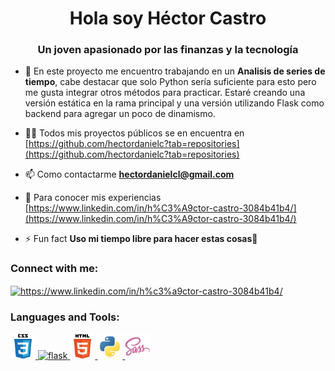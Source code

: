 <h1 align="center">Hola soy Héctor Castro</h1>
<h3 align="center">Un joven apasionado por las finanzas y la tecnología</h3>

- 🔭 En este proyecto me encuentro trabajando en un **Analisis de series de tiempo**, cabe destacar que solo Python sería suficiente para esto pero me gusta integrar otros métodos para practicar. Estaré creando una versión estática en la rama principal y una versión utilizando Flask como backend para agregar un poco de dinamismo.

- 👨‍💻 Todos mis proyectos públicos se en encuentra en [https://github.com/hectordanielc?tab=repositories](https://github.com/hectordanielc?tab=repositories)

- 📫 Como contactarme **hectordanielcl@gmail.com**

- 📄 Para conocer mis experiencias [https://www.linkedin.com/in/h%C3%A9ctor-castro-3084b41b4/](https://www.linkedin.com/in/h%C3%A9ctor-castro-3084b41b4/)

- ⚡ Fun fact **Uso mi tiempo libre para hacer estas cosas🤦**

<h3 align="left">Connect with me:</h3>
<p align="left">
<a href="https://linkedin.com/in/https://www.linkedin.com/in/h%c3%a9ctor-castro-3084b41b4/" target="blank"><img align="center" src="https://raw.githubusercontent.com/rahuldkjain/github-profile-readme-generator/master/src/images/icons/Social/linked-in-alt.svg" alt="https://www.linkedin.com/in/h%c3%a9ctor-castro-3084b41b4/" height="30" width="40" /></a>
</p>

<h3 align="left">Languages and Tools:</h3>
<p align="left"> <a href="https://www.w3schools.com/css/" target="_blank" rel="noreferrer"> <img src="https://raw.githubusercontent.com/devicons/devicon/master/icons/css3/css3-original-wordmark.svg" alt="css3" width="40" height="40"/> </a> <a href="https://flask.palletsprojects.com/" target="_blank" rel="noreferrer"> <img src="https://www.vectorlogo.zone/logos/pocoo_flask/pocoo_flask-icon.svg" alt="flask" width="40" height="40"/> </a> <a href="https://www.w3.org/html/" target="_blank" rel="noreferrer"> <img src="https://raw.githubusercontent.com/devicons/devicon/master/icons/html5/html5-original-wordmark.svg" alt="html5" width="40" height="40"/> </a> <a href="https://www.python.org" target="_blank" rel="noreferrer"> <img src="https://raw.githubusercontent.com/devicons/devicon/master/icons/python/python-original.svg" alt="python" width="40" height="40"/> </a> <a href="https://sass-lang.com" target="_blank" rel="noreferrer"> <img src="https://raw.githubusercontent.com/devicons/devicon/master/icons/sass/sass-original.svg" alt="sass" width="40" height="40"/> </a> </p>